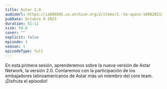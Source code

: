 ```yaml
---
title: Astar 2.0
audioUrl: https://ia600505.us.archive.org/2/items/2.-tw-space-10082023/2.TwSpace10082023.m4a
pubDate: Octubre 9 2023
duration: 51:11
size: 54.8
cover: ""
explicit: false
episode: 1
season: 1
episodeType: full
---
```

En esta primera sesión, aprenderemos sobre la nueva versión de Astar Network, la versión 2.0. Contaremos con la participación de los embajadores latinoamericanos de Astar más un miembro del core team. ¡Disfruta el episodio!